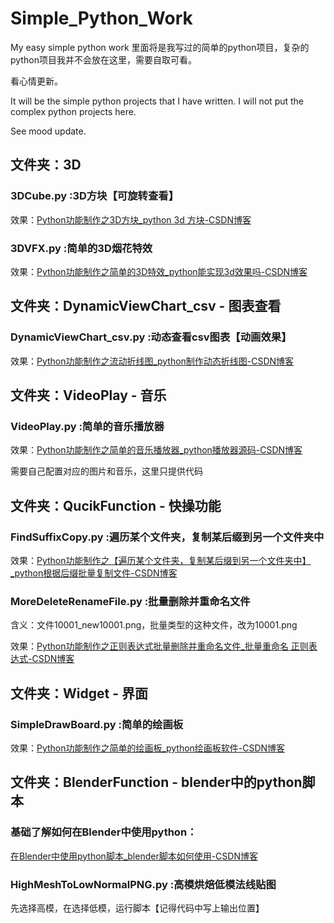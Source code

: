 # Simple_Python_Work
My easy simple python work
里面将是我写过的简单的python项目，复杂的python项目我并不会放在这里，需要自取可看。

看心情更新。

It will be the simple python projects that I have written. I will not put the complex python projects here.

See mood update.



## 文件夹：3D

### 3DCube.py :3D方块【可旋转查看】

效果：[Python功能制作之3D方块_python 3d 方块-CSDN博客](https://hanwenshilin-dftx8.blog.csdn.net/article/details/132371578)

### 3DVFX.py :简单的3D烟花特效

效果：[Python功能制作之简单的3D特效_python能实现3d效果吗-CSDN博客](https://hanwenshilin-dftx8.blog.csdn.net/article/details/132372485)



## 文件夹：DynamicViewChart_csv - 图表查看

### DynamicViewChart_csv.py :动态查看csv图表【动画效果】

效果：[Python功能制作之流动折线图_python制作动态折线图-CSDN博客](https://hanwenshilin-dftx8.blog.csdn.net/article/details/139010422)



## 文件夹：VideoPlay - 音乐

### VideoPlay.py :简单的音乐播放器

效果：[Python功能制作之简单的音乐播放器_python播放器源码-CSDN博客](https://hanwenshilin-dftx8.blog.csdn.net/article/details/132418181)

需要自己配置对应的图片和音乐，这里只提供代码



## 文件夹：QucikFunction - 快操功能

### FindSuffixCopy.py :遍历某个文件夹，复制某后缀到另一个文件夹中

效果：[Python功能制作之【遍历某个文件夹，复制某后缀到另一个文件夹中】_python根据后缀批量复制文件-CSDN博客](https://hanwenshilin-dftx8.blog.csdn.net/article/details/132482613)

### MoreDeleteRenameFile.py :批量删除并重命名文件

含义：文件10001_new10001.png，批量类型的这种文件，改为10001.png

效果：[Python功能制作之正则表达式批量删除并重命名文件_批量重命名 正则表达式-CSDN博客](https://hanwenshilin-dftx8.blog.csdn.net/article/details/134226417)



## 文件夹：Widget - 界面

### SimpleDrawBoard.py :简单的绘画板

效果：[Python功能制作之简单的绘画板_python绘画板软件-CSDN博客](https://hanwenshilin-dftx8.blog.csdn.net/article/details/132524125)



## 文件夹：BlenderFunction - blender中的python脚本

### 基础了解如何在Blender中使用python：

[在Blender中使用python脚本_blender脚本如何使用-CSDN博客](https://hanwenshilin-dftx8.blog.csdn.net/article/details/134161926)

### HighMeshToLowNormalPNG.py :高模烘焙低模法线贴图

先选择高模，在选择低模，运行脚本【记得代码中写上输出位置】